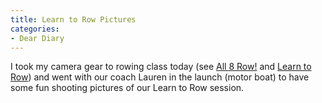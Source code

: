 ```yaml
---
title: Learn to Row Pictures
categories:
- Dear Diary
---
```


I took my camera gear to rowing class today (see [All 8 Row!](/thingelstad/all-8-row) and [Learn to Row](/thingelstad/learn-to-row)) and went with our coach Lauren in the launch (motor boat) to have some fun shooting pictures of our Learn to Row session.
